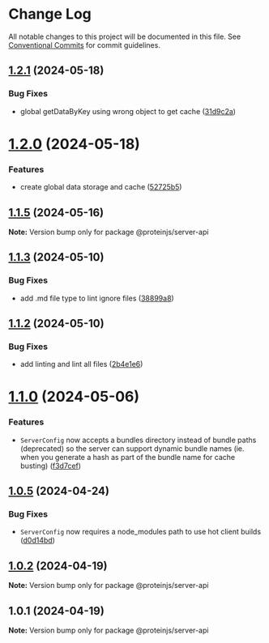 # Change Log

All notable changes to this project will be documented in this file.
See [Conventional Commits](https://conventionalcommits.org) for commit guidelines.

## [1.2.1](https://github.com/brentbahry/server/compare/@proteinjs/server-api@1.2.0...@proteinjs/server-api@1.2.1) (2024-05-18)


### Bug Fixes

* global getDataByKey using wrong object to get cache ([31d9c2a](https://github.com/brentbahry/server/commit/31d9c2ae4ffa6d4b12559a091e52c68482d3d4c6))





# [1.2.0](https://github.com/brentbahry/server/compare/@proteinjs/server-api@1.1.5...@proteinjs/server-api@1.2.0) (2024-05-18)


### Features

* create global data storage and cache ([52725b5](https://github.com/brentbahry/server/commit/52725b52820ae51022ef5a8132e44104e63193a9))





## [1.1.5](https://github.com/brentbahry/server/compare/@proteinjs/server-api@1.1.4...@proteinjs/server-api@1.1.5) (2024-05-16)

**Note:** Version bump only for package @proteinjs/server-api





## [1.1.3](https://github.com/brentbahry/server/compare/@proteinjs/server-api@1.1.2...@proteinjs/server-api@1.1.3) (2024-05-10)


### Bug Fixes

* add .md file type to lint ignore files ([38899a8](https://github.com/brentbahry/server/commit/38899a83c80b3d6dc61049dc48916168985acf87))





## [1.1.2](https://github.com/brentbahry/server/compare/@proteinjs/server-api@1.1.1...@proteinjs/server-api@1.1.2) (2024-05-10)


### Bug Fixes

* add linting and lint all files ([2b4e1e6](https://github.com/brentbahry/server/commit/2b4e1e6332e16328c3a3d3c846def74f819bbf39))





# [1.1.0](https://github.com/brentbahry/server/compare/@proteinjs/server-api@1.0.8...@proteinjs/server-api@1.1.0) (2024-05-06)

### Features

- `ServerConfig` now accepts a bundles directory instead of bundle paths (deprecated) so the server can support dynamic bundle names (ie. when you generate a hash as part of the bundle name for cache busting) ([f3d7cef](https://github.com/brentbahry/server/commit/f3d7cefd58cb0b220470e886e161fbc028ca2df9))

## [1.0.5](https://github.com/brentbahry/server/compare/@proteinjs/server-api@1.0.4...@proteinjs/server-api@1.0.5) (2024-04-24)

### Bug Fixes

- `ServerConfig` now requires a node_modules path to use hot client builds ([d0d14bd](https://github.com/brentbahry/server/commit/d0d14bda27e391ddb6493c714f5cf5220c1976fc))

## [1.0.2](https://github.com/brentbahry/server/compare/@proteinjs/server-api@1.0.1...@proteinjs/server-api@1.0.2) (2024-04-19)

**Note:** Version bump only for package @proteinjs/server-api

## 1.0.1 (2024-04-19)

**Note:** Version bump only for package @proteinjs/server-api
